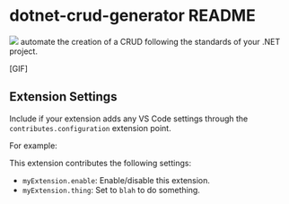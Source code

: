 # dotnet-crud-generator README


![](./)
automate the creation of a CRUD following the standards of your .NET project.

[GIF]

## Extension Settings

Include if your extension adds any VS Code settings through the `contributes.configuration` extension point.

For example:

This extension contributes the following settings:

* `myExtension.enable`: Enable/disable this extension.
* `myExtension.thing`: Set to `blah` to do something.



